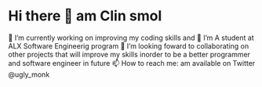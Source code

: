 # Hi there 👋 am Clin smol

🔭 I’m currently working on improving my coding skills and
🌱 I’m A student at ALX Software Engineerig program
👯 I’m looking foward to collaborating on other projects  that will improve my skills inorder to be a better programmer and software engineer in future
📫 How to reach me: am available on Twitter @ugly_monk

